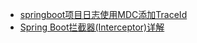 - [springboot项目日志使用MDC添加TraceId](https://blog.51cto.com/u_15127612/4390135)
- [Spring Boot拦截器(Interceptor)详解](https://juejin.cn/post/6844904020675559432)